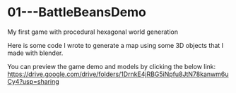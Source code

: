 # 01---BattleBeansDemo
My first game with procedural hexagonal world generation

Here is some code I wrote to generate a map using some 3D objects that I made with blender.

You can preview the game demo and models by clicking the below link:
https://drive.google.com/drive/folders/1DrnkE4jRBG5iNpfu8JtN78kanwm6uCy4?usp=sharing
